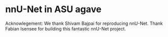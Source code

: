 # nnU-Net in ASU agave

Acknowlegement: We thank Shivam Bajpai for reproducing nnU-Net. Thank Fabian Isensee for building this fantastic nnU-Net project.

